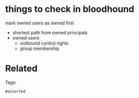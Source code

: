 # things to check in bloodhound
mark owned users as owned first
- shortest path from owned principals
- owned users
  - outbound control rights
  - group membership

# Related


Tags:

    #assorted
